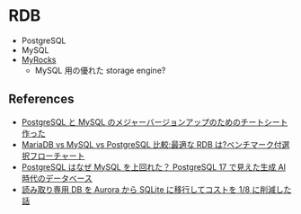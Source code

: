 # RDB

- PostgreSQL
- MySQL
- [MyRocks](https://myrocks.io/)
  - MySQL 用の優れた storage engine?

## References

- [PostgreSQL と MySQL のメジャーバージョンアップのためのチートシート作った](https://soudai.hatenablog.com/entry/2023/10/07/142819)
- [MariaDB vs MySQL vs PostgreSQL 比較:最適な RDB は?ベンチマーク付選択フローチャート](https://vpshikaku.com/mariadb-mysql-postgresql/)
- [PostgreSQL はなぜ MySQL を上回れた？ PostgreSQL 17 で見えた生成 AI 時代のデータベース](https://www.sbbit.jp/article/cont1/155196)
- [読み取り専用 DB を Aurora から SQLite に移行してコストを 1/8 に削減した話](https://www.m3tech.blog/entry/sqlite-on-ecs-fargate)
